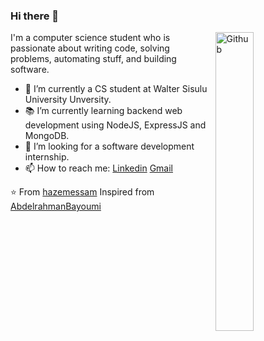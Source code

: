 ### Hi there 👋

<img width="35%" align="right" alt="Github" src="https://user-images.githubusercontent.com/48678280/88862734-4903af80-d201-11ea-968b-9c939d88a37c.gif" />

I'm a computer science student who is passionate about writing code, solving problems, automating stuff, and building software.

- 🔭 I’m currently a CS student at Walter Sisulu University Unversity.
- 📚 I’m currently learning  backend web development using NodeJS, ExpressJS and MongoDB.
- 👯 I’m looking for a software development internship. 
- 📫 How to reach me: [Linkedin](https://www.linkedin.com/in/mphathise-dayimani-350074160/) [Gmail](mailto:mphathisi41@gmail.com)

⭐️ From [hazemessam](https://github.com/Mphathisi)
Inspired from [AbdelrahmanBayoumi](https://github.com/abdelrahmanbayoumi)
